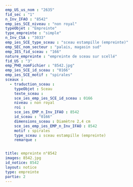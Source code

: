 ```yaml
---
emp_US_us_nom : "2635"
fid_sec : "1"
n_Inv_IFAO : "8542"
emp_ies_SCE_niveau : "non royal"
typeObjet : "Empreinte"
type_empreinte : "simple"
n_Inv_CSA : "3033"
emp_ies_SCE_type_sceau : "sceau estampille (empreinte)"
emp_SEC_nom_secteur : "palais, magasin sud"
emp_IES_fid_sceau : "166"
nature_empreinte : "empreinte de sceau sur scellé"
fid_US : "3"
emp_PHO_nomFichier : "8542.jpg"
emp_ies_SCE_id_sceau : "0166"
emp_ies_SCE_motif : "spirales"
sceaux :
  - traduction_sceau : 
    typeObjet : Sceau
    texte_sceau : 
    sce_ies_emp_ies_SCE_id_sceau : 0166
    niveau : non royal
    roi : 
    sce_ies_EMP_n_Inv_IFAO : 8542
    id_sceau : "0166"
    dimensions_sceau : Diamètre 2,4 cm
    sce_ies_emp_ies_EMP_n_Inv_IFAO : 8542
    motif : spirales
    type_sceau : sceau estampille (empreinte)
    remarque : 


title: empreinte n°8542
images: 8542.jpg
id_notice: 8542
layout: notice
type: empreinte
partie: 2
---
```

